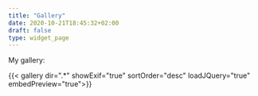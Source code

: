 ```yaml
---
title: "Gallery"
date: 2020-10-21T18:45:32+02:00
draft: false
type: widget_page
---
```


My gallery:

{{< gallery
    dir=".*"
    showExif="true"
    sortOrder="desc"
    loadJQuery="true"
    embedPreview="true">}}


